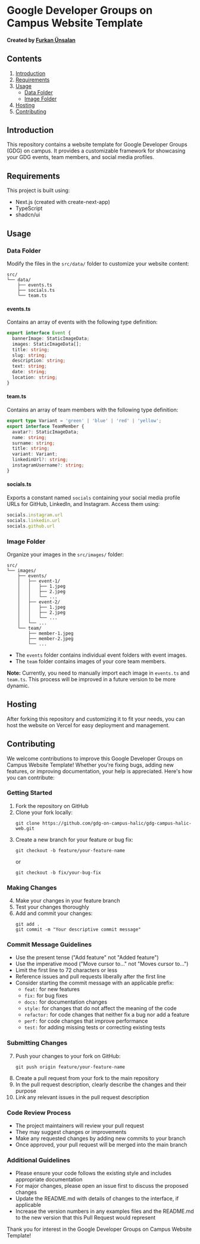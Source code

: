 # Google Developer Groups on Campus Website Template

#### Created by [Furkan Ünsalan](https://github.com/furkanunsalan)

## Contents

1. [Introduction](#introduction)
2. [Requirements](#requirements)
3. [Usage](#usage)
   - [Data Folder](#data-folder)
   - [Image Folder](#image-folder)
4. [Hosting](#hosting)
5. [Contributing](#contributing)

## Introduction

This repository contains a website template for Google Developer Groups (GDG) on campus. It provides a customizable framework for showcasing your GDG events, team members, and social media profiles.

## Requirements

This project is built using:
- Next.js (created with create-next-app)
- TypeScript
- shadcn/ui

## Usage

### Data Folder

Modify the files in the `src/data/` folder to customize your website content:

```
src/
└── data/
    ├── events.ts
    ├── socials.ts
    └── team.ts
```

#### events.ts

Contains an array of events with the following type definition:

```typescript
export interface Event {
  bannerImage: StaticImageData;
  images: StaticImageData[];
  title: string;
  slug: string;
  description: string;
  text: string;
  date: string;
  location: string;
}
```

#### team.ts

Contains an array of team members with the following type definition:

```typescript
export type Variant = 'green' | 'blue' | 'red' | 'yellow';
export interface TeamMember {
  avatar?: StaticImageData;
  name: string;
  surname: string;
  title: string;
  variant: Variant;
  linkedinUrl?: string;
  instagramUsername?: string;
}
```

#### socials.ts

Exports a constant named `socials` containing your social media profile URLs for GitHub, LinkedIn, and Instagram. Access them using:

```typescript
socials.instagram.url
socials.linkedin.url
socials.github.url
```

### Image Folder

Organize your images in the `src/images/` folder:

```
src/
└── images/
    ├── events/
    │   ├── event-1/
    │   │   ├── 1.jpeg
    │   │   ├── 2.jpeg
    │   │   └── ...
    │   ├── event-2/
    │   │   ├── 1.jpeg
    │   │   ├── 2.jpeg
    │   │   └── ...
    │   └── ...
    └── team/
        ├── member-1.jpeg
        ├── member-2.jpeg
        └── ...
```

- The `events` folder contains individual event folders with event images.
- The `team` folder contains images of your core team members.

**Note:** Currently, you need to manually import each image in `events.ts` and `team.ts`. This process will be improved in a future version to be more dynamic.

## Hosting

After forking this repository and customizing it to fit your needs, you can host the website on Vercel for easy deployment and management.

## Contributing

We welcome contributions to improve this Google Developer Groups on Campus Website Template! Whether you're fixing bugs, adding new features, or improving documentation, your help is appreciated. Here's how you can contribute:

### Getting Started

1. Fork the repository on GitHub
2. Clone your fork locally:
   ```
   git clone https://github.com/gdg-on-campus-halic/gdg-campus-halic-web.git
   ```
3. Create a new branch for your feature or bug fix:
   ```
   git checkout -b feature/your-feature-name
   ```
   or
   ```
   git checkout -b fix/your-bug-fix
   ```

### Making Changes

4. Make your changes in your feature branch
5. Test your changes thoroughly
6. Add and commit your changes:
   ```
   git add .
   git commit -m "Your descriptive commit message"
   ```

### Commit Message Guidelines

- Use the present tense ("Add feature" not "Added feature")
- Use the imperative mood ("Move cursor to..." not "Moves cursor to...")
- Limit the first line to 72 characters or less
- Reference issues and pull requests liberally after the first line
- Consider starting the commit message with an applicable prefix:
  - `feat:` for new features
  - `fix:` for bug fixes
  - `docs:` for documentation changes
  - `style:` for changes that do not affect the meaning of the code
  - `refactor:` for code changes that neither fix a bug nor add a feature
  - `perf:` for code changes that improve performance
  - `test:` for adding missing tests or correcting existing tests

### Submitting Changes

7. Push your changes to your fork on GitHub:
   ```
   git push origin feature/your-feature-name
   ```
8. Create a pull request from your fork to the main repository
9. In the pull request description, clearly describe the changes and their purpose
10. Link any relevant issues in the pull request description

### Code Review Process

- The project maintainers will review your pull request
- They may suggest changes or improvements
- Make any requested changes by adding new commits to your branch
- Once approved, your pull request will be merged into the main branch

### Additional Guidelines

- Please ensure your code follows the existing style and includes appropriate documentation
- For major changes, please open an issue first to discuss the proposed changes
- Update the README.md with details of changes to the interface, if applicable
- Increase the version numbers in any examples files and the README.md to the new version that this Pull Request would represent

Thank you for interest in the Google Developer Groups on Campus Website Template!